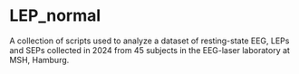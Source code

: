 # LEP_normal
A collection of scripts used to analyze a dataset of resting-state EEG, LEPs and SEPs collected in 2024 from 45 subjects in the EEG-laser laboratory at MSH, Hamburg. 
